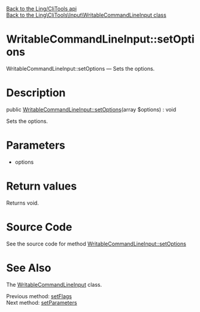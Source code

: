 [Back to the Ling/CliTools api](https://github.com/lingtalfi/CliTools/blob/master/doc/api/Ling/CliTools.md)<br>
[Back to the Ling\CliTools\Input\WritableCommandLineInput class](https://github.com/lingtalfi/CliTools/blob/master/doc/api/Ling/CliTools/Input/WritableCommandLineInput.md)


WritableCommandLineInput::setOptions
================



WritableCommandLineInput::setOptions — Sets the options.




Description
================


public [WritableCommandLineInput::setOptions](https://github.com/lingtalfi/CliTools/blob/master/doc/api/Ling/CliTools/Input/WritableCommandLineInput/setOptions.md)(array $options) : void




Sets the options.




Parameters
================


- options

    


Return values
================

Returns void.








Source Code
===========
See the source code for method [WritableCommandLineInput::setOptions](https://github.com/lingtalfi/CliTools/blob/master/Input/WritableCommandLineInput.php#L27-L30)


See Also
================

The [WritableCommandLineInput](https://github.com/lingtalfi/CliTools/blob/master/doc/api/Ling/CliTools/Input/WritableCommandLineInput.md) class.

Previous method: [setFlags](https://github.com/lingtalfi/CliTools/blob/master/doc/api/Ling/CliTools/Input/WritableCommandLineInput/setFlags.md)<br>Next method: [setParameters](https://github.com/lingtalfi/CliTools/blob/master/doc/api/Ling/CliTools/Input/WritableCommandLineInput/setParameters.md)<br>

